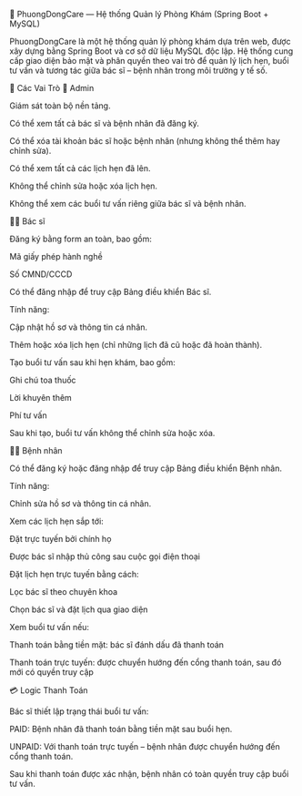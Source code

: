 🏥 PhuongDongCare — Hệ thống Quản lý Phòng Khám (Spring Boot + MySQL)

PhuongDongCare là một hệ thống quản lý phòng khám dựa trên web, được xây dựng bằng Spring Boot và cơ sở dữ liệu MySQL độc lập. Hệ thống cung cấp giao diện bảo mật và phân quyền theo vai trò để quản lý lịch hẹn, buổi tư vấn và tương tác giữa bác sĩ – bệnh nhân trong môi trường y tế số.

👥 Các Vai Trò
👤 Admin

Giám sát toàn bộ nền tảng.

Có thể xem tất cả bác sĩ và bệnh nhân đã đăng ký.

Có thể xóa tài khoản bác sĩ hoặc bệnh nhân (nhưng không thể thêm hay chỉnh sửa).

Có thể xem tất cả các lịch hẹn đã lên.

Không thể chỉnh sửa hoặc xóa lịch hẹn.

Không thể xem các buổi tư vấn riêng giữa bác sĩ và bệnh nhân.

👨‍⚕️ Bác sĩ

Đăng ký bằng form an toàn, bao gồm:

Mã giấy phép hành nghề

Số CMND/CCCD

Có thể đăng nhập để truy cập Bảng điều khiển Bác sĩ.

Tính năng:

Cập nhật hồ sơ và thông tin cá nhân.

Thêm hoặc xóa lịch hẹn (chỉ những lịch đã cũ hoặc đã hoàn thành).

Tạo buổi tư vấn sau khi hẹn khám, bao gồm:

Ghi chú toa thuốc

Lời khuyên thêm

Phí tư vấn

Sau khi tạo, buổi tư vấn không thể chỉnh sửa hoặc xóa.

🧑‍💻 Bệnh nhân

Có thể đăng ký hoặc đăng nhập để truy cập Bảng điều khiển Bệnh nhân.

Tính năng:

Chỉnh sửa hồ sơ và thông tin cá nhân.

Xem các lịch hẹn sắp tới:

Đặt trực tuyến bởi chính họ

Được bác sĩ nhập thủ công sau cuộc gọi điện thoại

Đặt lịch hẹn trực tuyến bằng cách:

Lọc bác sĩ theo chuyên khoa

Chọn bác sĩ và đặt lịch qua giao diện

Xem buổi tư vấn nếu:

Thanh toán bằng tiền mặt: bác sĩ đánh dấu đã thanh toán

Thanh toán trực tuyến: được chuyển hướng đến cổng thanh toán, sau đó mới có quyền truy cập

💳 Logic Thanh Toán

Bác sĩ thiết lập trạng thái buổi tư vấn:

PAID: Bệnh nhân đã thanh toán bằng tiền mặt sau buổi hẹn.

UNPAID: Với thanh toán trực tuyến – bệnh nhân được chuyển hướng đến cổng thanh toán.

Sau khi thanh toán được xác nhận, bệnh nhân có toàn quyền truy cập buổi tư vấn.